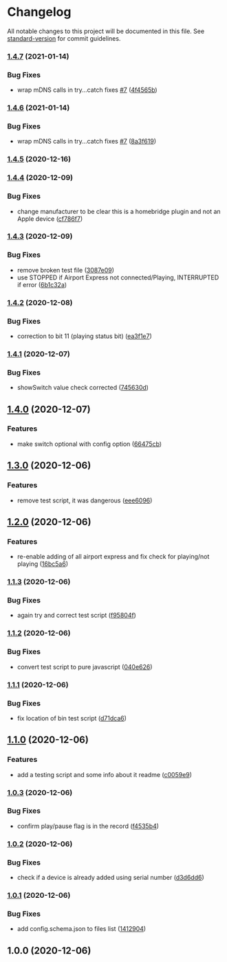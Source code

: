 # Changelog

All notable changes to this project will be documented in this file. See [standard-version](https://github.com/conventional-changelog/standard-version) for commit guidelines.

### [1.4.7](https://github.com/apexad/homebridge-airport-express-playing/compare/v1.4.6...v1.4.7) (2021-01-14)


### Bug Fixes

* wrap mDNS calls in try...catch fixes [#7](https://github.com/apexad/homebridge-airport-express-playing/issues/7) ([4f4565b](https://github.com/apexad/homebridge-airport-express-playing/commit/4f4565bff8019f22509ddbe81102eb86d6766fdb))

### [1.4.6](https://github.com/apexad/homebridge-airport-express-playing/compare/v1.4.5...v1.4.6) (2021-01-14)


### Bug Fixes

* wrap mDNS calls in try...catch fixes [#7](https://github.com/apexad/homebridge-airport-express-playing/issues/7) ([8a3f619](https://github.com/apexad/homebridge-airport-express-playing/commit/8a3f61962584813b43dbb0f847f76eedf8b0862a))

### [1.4.5](https://github.com/apexad/homebridge-airport-express-playing/compare/v1.4.4...v1.4.5) (2020-12-16)

### [1.4.4](https://github.com/apexad/homebridge-airport-express-playing/compare/v1.4.3...v1.4.4) (2020-12-09)


### Bug Fixes

* change manufacturer to be clear this is a homebridge plugin and not an Apple device ([cf786f7](https://github.com/apexad/homebridge-airport-express-playing/commit/cf786f74d8464e5a7f3c7bb407b439143f30a1ca))

### [1.4.3](https://github.com/apexad/homebridge-airport-express-playing/compare/v1.4.2...v1.4.3) (2020-12-09)


### Bug Fixes

* remove broken test file ([3087e09](https://github.com/apexad/homebridge-airport-express-playing/commit/3087e09911a1300f59e61923bf698e287de12302))
* use STOPPED if Airport Express not connected/Playing, INTERRUPTED if error ([6b1c32a](https://github.com/apexad/homebridge-airport-express-playing/commit/6b1c32a1c17f87b568e0ea6235ac1db5a27df229))

### [1.4.2](https://github.com/apexad/homebridge-airport-express-playing/compare/v1.4.1...v1.4.2) (2020-12-08)


### Bug Fixes

* correction to bit 11 (playing status bit) ([ea3f1e7](https://github.com/apexad/homebridge-airport-express-playing/commit/ea3f1e789f870e853a9db08a03bd8f70d6598e63))

### [1.4.1](https://github.com/apexad/homebridge-airport-express-playing/compare/v1.4.0...v1.4.1) (2020-12-07)


### Bug Fixes

* showSwitch value check corrected ([745630d](https://github.com/apexad/homebridge-airport-express-playing/commit/745630deb786de362647c674a37c0f7b713a1c09))

## [1.4.0](https://github.com/apexad/homebridge-airport-express-playing/compare/v1.4.0-beta.3...v1.4.0) (2020-12-07)


### Features

* make switch optional with config option ([66475cb](https://github.com/apexad/homebridge-airport-express-playing/commit/66475cb0b75592fc9aab43149c663eb0921219ac))

## [1.3.0](https://github.com/apexad/homebridge-airport-express-playing/compare/v1.2.0...v1.3.0) (2020-12-06)


### Features

* remove test script, it was dangerous ([eee6096](https://github.com/apexad/homebridge-airport-express-playing/commit/eee6096052cc4eb56c365e954f35d0e50ec1b30f))

## [1.2.0](https://github.com/apexad/homebridge-airport-express-playing/compare/v1.1.3...v1.2.0) (2020-12-06)


### Features

* re-enable adding of all airport express and fix check for playing/not playing ([16bc5a6](https://github.com/apexad/homebridge-airport-express-playing/commit/16bc5a62d4a5b9dbcd3d73a0ec1560a9111780ce))

### [1.1.3](https://github.com/apexad/homebridge-airport-express-playing/compare/v1.1.2...v1.1.3) (2020-12-06)


### Bug Fixes

* again try and correct test script ([f95804f](https://github.com/apexad/homebridge-airport-express-playing/commit/f95804ffbadcc50cab4de3ec4860c1675ef440a1))

### [1.1.2](https://github.com/apexad/homebridge-airport-express-playing/compare/v1.1.1...v1.1.2) (2020-12-06)


### Bug Fixes

* convert test script to pure javascript ([040e626](https://github.com/apexad/homebridge-airport-express-playing/commit/040e626b59a34b67d2a46c39a224ebf592355422))

### [1.1.1](https://github.com/apexad/homebridge-airport-express-playing/compare/v1.1.0...v1.1.1) (2020-12-06)


### Bug Fixes

* fix location of bin test script ([d71dca6](https://github.com/apexad/homebridge-airport-express-playing/commit/d71dca6542a6272fe94b769ca7491f89fc3fdbf4))

## [1.1.0](https://github.com/apexad/homebridge-airport-express-playing/compare/v1.0.3...v1.1.0) (2020-12-06)


### Features

* add a testing script and some info about it readme ([c0059e9](https://github.com/apexad/homebridge-airport-express-playing/commit/c0059e99d4f9b7e730e1cdc720986fc979fc2a3d))

### [1.0.3](https://github.com/apexad/homebridge-airport-express-playing/compare/v1.0.2...v1.0.3) (2020-12-06)


### Bug Fixes

* confirm play/pause flag is in the record ([f4535b4](https://github.com/apexad/homebridge-airport-express-playing/commit/f4535b4d863e89a3f0e62e58f16bf4c9b983eb24))

### [1.0.2](https://github.com/apexad/homebridge-airport-express-playing/compare/v1.0.1...v1.0.2) (2020-12-06)


### Bug Fixes

* check if a device is already added using serial number ([d3d6dd6](https://github.com/apexad/homebridge-airport-express-playing/commit/d3d6dd67b60f26f7c1c3b0044a54c92ec6ff495f))

### [1.0.1](https://github.com/apexad/homebridge-airport-express-playing/compare/v1.0.0...v1.0.1) (2020-12-06)


### Bug Fixes

* add config.schema.json to files list ([1412904](https://github.com/apexad/homebridge-airport-express-playing/commit/1412904a7acf008faa9793278500f090185b9ec1))

## 1.0.0 (2020-12-06)
